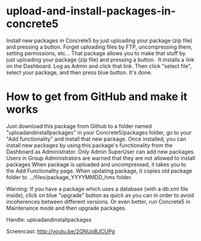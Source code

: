 upload-and-install-packages-in-concrete5
========================================
Install new packages in Concrete5 by just uploading your package (zip file) and pressing a button.
Forget uploading files by FTP, uncompressing them, setting permissions, etc...
That package allows you to make that stuff by just uploading your package (zip file) and pressing a button. 
It installs a link on the Dashboard. Log as Admin and click that link. Then click "select file", select your package,
and then press blue button. It's done. 


How to get from GitHub and make it works
========================================
Just download this package from Github to a folder named "uploadandinstallpackages" in your Concrete5/packages folder,
go to your "Add functionality" and install that new package. 
Once installed, you can install new packages by using this package's functionality from the Dashboard as Administrator.
Only Admin SuperUser can add new packages. Users in Group Administrators are warned that they are not allowed to 
install packages When package is uploaded and uncompressed, it takes you to the Add Functionality page.
When updating package, it copies old package folder to .../files/package_YYYYMMDD_hms folder.

Warning: If you have a package which uses a database (with a db.xml file inside), click on blue "upgrade" button 
as quick as you can in order to avoid incoherences between different versions. Or even better, run Concrete5 
in Maintenance mode and then upgrade packages. 

Handle: uploadandinstallpackages

Screencast: http://youtu.be/2GNUqBJCUPg
 
